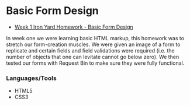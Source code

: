 
# Basic Form Design

* [Week 1 Iron Yard Homework - Basic Form Design](https://github.com/samanthasheadavis/basicFormDesign)

In week one we were learning basic HTML markup, this homework was to stretch our form-creation muscles. We were given an image of a form to replicate and certain fields and field validations were required (i.e. the number of objects that one can levitate cannot go below zero). We then tested our forms with Request Bin to make sure they were fully functional.

### Languages/Tools
* HTML5
* CSS3

